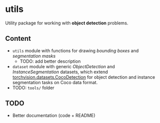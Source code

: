 # utils
Utility package for working with **object detection** problems.

## Content

- `utils` module with functions for drawing *bounding boxes* and *segmentation masks*
    * TODO: add better description
- `dataset` module with generic *ObjectDetection* and *InstanceSegmentation* datasets, which extend [torchvision.datasets.CocoDetection](
    https://pytorch.org/vision/stable/_modules/torchvision/datasets/coco.html#CocoDetection) for 
    object detection and instance segmentation tasks on Coco data format.
- TODO: `tools/` folder

## TODO

- Better documentation (code + README)
